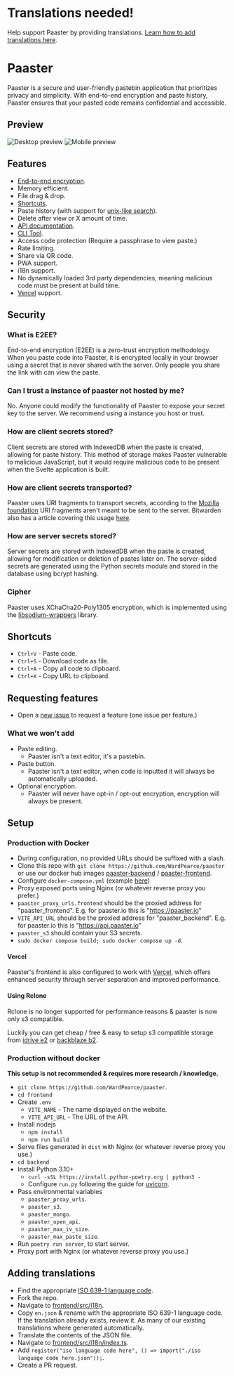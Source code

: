# Translations needed!

Help support Paaster by providing translations. [Learn how to add translations here](#adding-translations).

# Paaster

Paaster is a secure and user-friendly pastebin application that prioritizes privacy and simplicity. With end-to-end encryption and paste history, Paaster ensures that your pasted code remains confidential and accessible.

## Preview

![Desktop preview](https://files.catbox.moe/53m2n4.gif)
![Mobile preview](https://i.imgur.com/3lLW9bB.png)

## Features

- [End-to-end encryption](#what-is-e2ee).
- Memory efficient.
- File drag & drop.
- [Shortcuts](#shortcuts).
- Paste history (with support for [unix-like search](https://fusejs.io/examples.html#extended-search)).
- Delete after view or X amount of time.
- [API documentation](https://api.paaster.io/schema).
- [CLI Tool](https://github.com/WardPearce/paaster-cli).
- Access code protection (Require a passphrase to view paste.)
- Rate limiting.
- Share via QR code.
- PWA support.
- i18n support.
- No dynamically loaded 3rd party dependencies, meaning malicious code must be present at build time.
- [Vercel](https://vercel.com) support.

## Security

### What is E2EE?

End-to-end encryption (E2EE) is a zero-trust encryption methodology. When you paste code into Paaster, it is encrypted locally in your browser using a secret that is never shared with the server. Only people you share the link with can view the paste.

### Can I trust a instance of paaster not hosted by me?

No. Anyone could modify the functionality of Paaster to expose your secret key to the server. We recommend using a instance you host or trust.

### How are client secrets stored?

Client secrets are stored with IndexedDB when the paste is created, allowing for paste history. This method of storage makes Paaster vulnerable to malicious JavaScript, but it would require malicious code to be present when the Svelte application is built.

### How are client secrets transported?

Paaster uses URI fragments to transport secrets, according to the [Mozilla foundation](https://developer.mozilla.org/en-US/docs/Learn/Common_questions/Web_mechanics/What_is_a_URL#anchor) URI fragments aren't meant to be sent to the server. Bitwarden also has a article covering this usage [here](https://bitwarden.com/blog/bitwarden-send-how-it-works/).

### How are server secrets stored?

Server secrets are stored with IndexedDB when the paste is created, allowing for modification or deletion of pastes later on. The server-sided secrets are generated using the Python secrets module and stored in the database using bcrypt hashing.

### Cipher

Paaster uses XChaCha20-Poly1305 encryption, which is implemented using the [libsodium-wrappers](https://www.npmjs.com/package/libsodium-wrappers) library.

## Shortcuts

- `Ctrl+V` - Paste code.
- `Ctrl+S` - Download code as file.
- `Ctrl+A` - Copy all code to clipboard.
- `Ctrl+X` - Copy URL to clipboard.

## Requesting features

- Open a [new issue](https://github.com/WardPearce/paaster/issues/new) to request a feature (one issue per feature.)

### What we won't add

- Paste editing.
  - Paaster isn't a text editor, it's a pastebin.
- Paste button.
  - Paaster isn't a text editor, when code is inputted it will always be automatically uploaded.
- Optional encryption.
  - Paaster will never have opt-in / opt-out encryption, encryption will always be present.

## Setup

### Production with Docker

- During configuration, no provided URLs should be suffixed with a slash.
- Clone this repo with `git clone https://github.com/WardPearce/paaster` or use our docker hub images [paaster-backend](https://hub.docker.com/r/wardpearce/paaster-backend) / [paaster-frontend](https://hub.docker.com/r/wardpearce/paaster-frontend).
- Configure `docker-compose.yml` (example [here](./docker-compose.yml))
- Proxy exposed ports using Nginx (or whatever reverse proxy you prefer.)
- `paaster_proxy_urls.frontend` should be the proxied address for "paaster_frontend". E.g. for paaster.io this is "https://paaster.io"
- `VITE_API_URL` should be the proxied address for "paaster_backend". E.g. for paaster.io this is "https://api.paaster.io"
- `paaster_s3` should contain your S3 secrets.
- `sudo docker compose build; sudo docker compose up -d`.

#### Vercel

Paaster's frontend is also configured to work with [Vercel](https://vercel.com), which offers enhanced security through server separation and improved performance.

#### Using Rclone

Rclone is no longer supported for performance reasons & paaster is now only s3 compatible.

Luckily you can get cheap / free & easy to setup s3 compatible storage from [idrive e2](https://www.idrive.com/e2/) or [backblaze b2](https://www.backblaze.com/b2/cloud-storage.html).

### Production without docker

**This setup is not recommended & requires more research / knowledge.**

- `git clone https://github.com/WardPearce/paaster`.
- `cd frontend`
- Create `.env`
  - `VITE_NAME` - The name displayed on the website.
  - `VITE_API_URL` - The URL of the API.
- Install nodejs
  - `npm install`
  - `npm run build`
- Serve files generated in `dist` with Nginx (or whatever reverse proxy you use.)
- `cd backend`
- Install Python 3.10+
  - `curl -sSL https://install.python-poetry.org | python3 -`
  - Configure `run.py` following the guide for [uvicorn](https://www.uvicorn.org/deployment/).
- Pass environmental variables
  - `paaster_proxy_urls`.
  - `paaster_s3`.
  - `paaster_mongo`.
  - `paaster_open_api`.
  - `paaster_max_iv_size`.
  - `paaster_max_paste_size`.
- Run `poetry run server`, to start server.
- Proxy port with Nginx (or whatever reverse proxy you use.)

## Adding translations

- Find the appropriate [ISO 639-1 language code](https://www.wikiwand.com/en/List_of_ISO_639-1_codes).
- Fork the repo.
- Navigate to [frontend/src/i18n](./frontend/src/i18n/).
- Copy `en.json` & rename with the appropriate ISO 639-1 language code. If the translation already exists, review it. As many of our existing translations where generated automatically.
- Translate the contents of the JSON file.
- Navigate to [frontend/src/i18n/index.ts](./frontend/src/i18n/index.ts).
- Add `register("iso language code here", () => import("./iso language code here.json"));`.
- Create a PR request.
